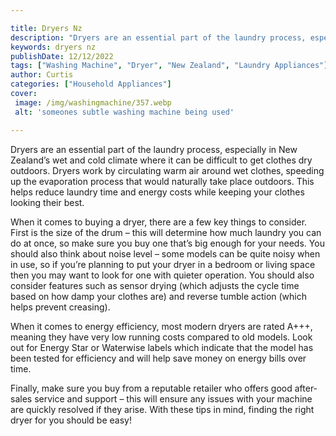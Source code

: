 ```yaml
---

title: Dryers Nz
description: "Dryers are an essential part of the laundry process, especially in New Zealand’s wet and cold climate where it can be difficult to...continue on"
keywords: dryers nz
publishDate: 12/12/2022
tags: ["Washing Machine", "Dryer", "New Zealand", "Laundry Appliances"]
author: Curtis
categories: ["Household Appliances"]
cover: 
 image: /img/washingmachine/357.webp
 alt: 'someones subtle washing machine being used'

---
```


Dryers are an essential part of the laundry process, especially in New Zealand’s wet and cold climate where it can be difficult to get clothes dry outdoors. Dryers work by circulating warm air around wet clothes, speeding up the evaporation process that would naturally take place outdoors. This helps reduce laundry time and energy costs while keeping your clothes looking their best.

When it comes to buying a dryer, there are a few key things to consider. First is the size of the drum – this will determine how much laundry you can do at once, so make sure you buy one that’s big enough for your needs. You should also think about noise level – some models can be quite noisy when in use, so if you’re planning to put your dryer in a bedroom or living space then you may want to look for one with quieter operation. You should also consider features such as sensor drying (which adjusts the cycle time based on how damp your clothes are) and reverse tumble action (which helps prevent creasing).

When it comes to energy efficiency, most modern dryers are rated A+++, meaning they have very low running costs compared to old models. Look out for Energy Star or Waterwise labels which indicate that the model has been tested for efficiency and will help save money on energy bills over time.

Finally, make sure you buy from a reputable retailer who offers good after-sales service and support – this will ensure any issues with your machine are quickly resolved if they arise. With these tips in mind, finding the right dryer for you should be easy!
